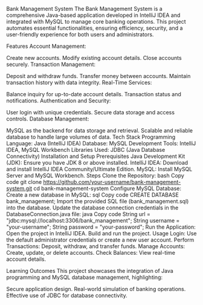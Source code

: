 Bank Management System
The Bank Management System is a comprehensive Java-based application developed in IntelliJ IDEA and integrated with MySQL to manage core banking operations. This project automates essential functionalities, ensuring efficiency, security, and a user-friendly experience for both users and administrators.

Features
Account Management:

Create new accounts.
Modify existing account details.
Close accounts securely.
Transaction Management:

Deposit and withdraw funds.
Transfer money between accounts.
Maintain transaction history with data integrity.
Real-Time Services:

Balance inquiry for up-to-date account details.
Transaction status and notifications.
Authentication and Security:

User login with unique credentials.
Secure data storage and access controls.
Database Management:

MySQL as the backend for data storage and retrieval.
Scalable and reliable database to handle large volumes of data.
Tech Stack
Programming Language: Java (IntelliJ IDEA)
Database: MySQL
Development Tools: IntelliJ IDEA, MySQL Workbench
Libraries Used:
JDBC (Java Database Connectivity)
Installation and Setup
Prerequisites
Java Development Kit (JDK): Ensure you have JDK 8 or above installed.
IntelliJ IDEA: Download and install IntelliJ IDEA Community/Ultimate Edition.
MySQL: Install MySQL Server and MySQL Workbench.
Steps
Clone the Repository:
bash
Copy code
git clone https://github.com/your-username/bank-management-system.git
cd bank-management-system
Configure MySQL Database:
Create a new database in MySQL:
sql
Copy code
CREATE DATABASE bank_management;
Import the provided SQL file (bank_management.sql) into the database.
Update the database connection credentials in the DatabaseConnection.java file:
java
Copy code
String url = "jdbc:mysql://localhost:3306/bank_management";
String username = "your-username";
String password = "your-password";
Run the Application:
Open the project in IntelliJ IDEA.
Build and run the project.
Usage
Login: Use the default administrator credentials or create a new user account.
Perform Transactions:
Deposit, withdraw, and transfer funds.
Manage Accounts:
Create, update, or delete accounts.
Check Balances:
View real-time account details.

Learning Outcomes
This project showcases the integration of Java programming and MySQL database management, highlighting:

Secure application design.
Real-world simulation of banking operations.
Effective use of JDBC for database connectivity.
